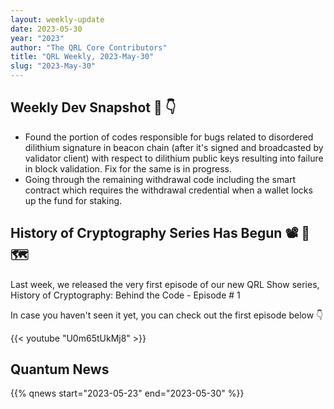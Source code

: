```yaml
---
layout: weekly-update
date: 2023-05-30
year: "2023"
author: "The QRL Core Contributors"
title: "QRL Weekly, 2023-May-30"
slug: "2023-May-30"
---
```


## Weekly Dev Snapshot 📸 👇

- Found the portion of codes responsible for bugs related to disordered dilithium signature in beacon chain (after it's signed and broadcasted by validator client) with respect to dilithium public keys resulting into failure in block validation. Fix for the same is in progress.
- Going through the remaining withdrawal code including the smart contract which requires the withdrawal credential when a wallet locks up the fund for staking.

<!--more-->

## History of Cryptography Series Has Begun 📽️ 🔐 🗺️

Last week, we released the very first episode of our new QRL Show series, History of Cryptography: Behind the Code - Episode # 1

In case you haven't seen it yet, you can check out the first episode below 👇

{{< youtube "U0m65tUkMj8" >}}

## Quantum News

{{% qnews start="2023-05-23" end="2023-05-30" %}}